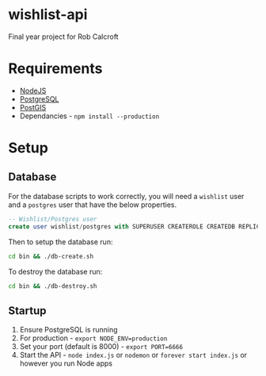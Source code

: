 # wishlist-api

Final year project for Rob Calcroft

# Requirements
- [NodeJS](https://nodejs.org/en/download/)
- [PostgreSQL](http://www.postgresql.org/download/)
- [PostGIS](http://postgis.net/install)
- Dependancies - `npm install --production`

# Setup

##  Database
For the database scripts to work correctly, you will need a `wishlist` user and a `postgres` user that have the below properties.
```sql
-- Wishlist/Postgres user
create user wishlist/postgres with SUPERUSER CREATEROLE CREATEDB REPLICATION PASSWORD '<newpassword>';
```
Then to setup the database run:
```bash
cd bin && ./db-create.sh
```
To destroy the database run:
```bash
cd bin && ./db-destroy.sh
```

## Startup
1. Ensure PostgreSQL is running
2. For production - `export NODE_ENV=production`
3. Set your port (default is 8000) - `export PORT=6666`
4. Start the API - `node index.js` or `nodemon` or `forever start index.js` or however you run Node apps
